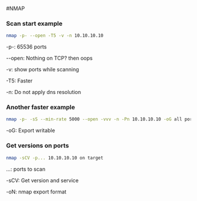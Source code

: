 #NMAP

### Scan start example
```bash
nmap -p- --open -T5 -v -n 10.10.10.10
```

-p-: 65536 ports

--open: Nothing on TCP? then oops

-v: show ports while scanning

-T5: Faster

-n: Do not apply dns resolution

### Another faster example
```bash
nmap -p- -sS --min-rate 5000 --open -vvv -n -Pn 10.10.10.10 -oG all ports
```

-oG: Export writable

### Get versions on ports

```bash
nmap -sCV -p... 10.10.10.10 on target
```

...: ports to scan

-sCV: Get version and service

-oN: nmap export format
